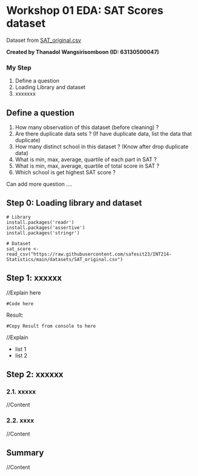 # Workshop 01 EDA: SAT Scores dataset

Dataset from [SAT_original.csv](https://raw.githubusercontent.com/safesit23/INT214-Statistics/main/datasets/SAT_original.csv)

**Created by Thanadol Wangsirisomboon (ID: 63130500047)**

### My Step
1. Define a question
2. Loading Library and dataset
3. xxxxxxx

## Define a question

1. How many observation of this dataset (before cleaning) ?
2. Are there duplicate data sets ? (If have duplicate data, list the data that duplicate)
3. How many distinct school in this dataset ? (Know after drop duplicate data)
4. What is min, max, average, quartile of each part in SAT ?
5. What is min, max, average, quartile of total score in SAT ?
6. Which school is get highest SAT score ?

Can add more question ....

## Step 0: Loading library and dataset

```
# Library
install.packages('readr')
install.packages('assertive')
install.packages('stringr')

# Dataset
sat_score <- read_csv("https://raw.githubusercontent.com/safesit23/INT214-Statistics/main/datasets/SAT_original.csv")
```

## Step 1: xxxxxx

//Explain here

```
#Code here
```

Result:

```
#Copy Result from console to here
```

//Explain

- list 1
- list 2

## Step 2: xxxxxx

### 2.1. xxxxx
//Content

### 2.2. xxxx
//Content

## Summary
//Content
